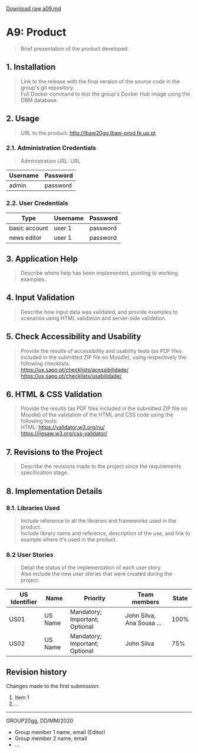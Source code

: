 [Download raw a09.md](uploads/e8944c682b7c14c08c971ffb095a6676/a09.md)
# A9: Product

> Brief presentation of the product developed.  

## 1. Installation

> Link to the release with the final version of the source code in the group's git repository.  
> Full Docker command to test the group's Docker Hub image using the DBM database.  

## 2. Usage

> URL to the product: http://lbaw20gg.lbaw-prod.fe.up.pt  

### 2.1. Administration Credentials

> Administration URL: URL  

| Username | Password |
| -------- | -------- |
| admin    | password |

### 2.2. User Credentials

| Type          | Username  | Password |
| ------------- | --------- | -------- |
| basic account | user 1    | password |
| news editor   | user 1    | password |

## 3. Application Help

> Describe where help has been implemented, pointing to working examples.  

## 4. Input Validation

> Describe how input data was validated, and provide examples to scenarios using HTML validation and server-side validation.  

## 5. Check Accessibility and Usability

> Provide the results of accessibility and usability tests (as PDF files included in the submitted ZIP file on Moodle), using respectively the following checklists:  
> https://ux.sapo.pt/checklists/acessibilidade/  
> https://ux.sapo.pt/checklists/usabilidade/  

## 6. HTML & CSS Validation

> Provide the results (as PDF files included in the submitted ZIP file on Moodle) of the validation of the HTML and CSS code using the following tools:  
> HTML: https://validator.w3.org/nu/  
> https://jigsaw.w3.org/css-validator/  

## 7. Revisions to the Project

> Describe the revisions made to the project since the requirements specification stage.  

## 8. Implementation Details

### 8.1. Libraries Used

> Include reference to all the libraries and frameworks used in the product.  
> Include library name and reference, description of the use, and link to example where it's used in the product.  

### 8.2 User Stories

> Detail the status of the implementation of each user story.  
> Also include the new user stories that were created during the project.  

| US Identifier | Name    | Priority                       | Team members               | State  |
| ------------- | ------- | ------------------------------ | -------------------------- | ------ |
| US01          | US Name | Mandatory; Important; Optional | John Silva, Ana Sousa ...  |  100%  |
| US02          | US Name | Mandatory; Important; Optional | John Silva                 |   75%  | 

## Revision history

Changes made to the first submission:
1. Item 1
1. ..

***
GROUP20gg, DD/MM/2020
 
* Group member 1 name, email (Editor)
* Group member 2 name, email
* ...